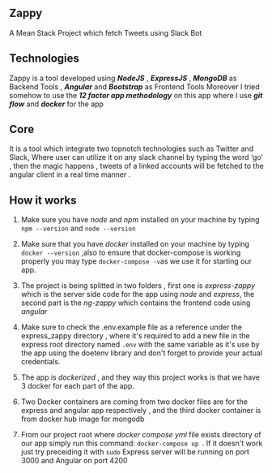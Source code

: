 ## Zappy
A Mean Stack Project which fetch Tweets using Slack Bot

## Technologies
Zappy is a tool developed using _**NodeJS**_ , _**ExpressJS**_ , _**MongoDB**_ as Backend Tools , _**Angular**_ and _**Bootstrap**_ as Frontend Tools 
Moreover I tried somehow to use the _**12 factor app methodology**_ on this app where I use _**git flow**_ and _**docker**_ for the app

## Core
It is a tool which integrate two topnotch technologies such as Twitter and Slack, Where user can utilize it on any slack channel by typing the word ‘go’ , then the magic happens , tweets of a linked accounts will be fetched to the angular client in a real time manner .


## How it works
1. Make sure you have _node_ and _npm_ installed on your machine by typing ```npm --version``` and ```node --version```
 
2. Make sure that you have _docker_ installed on your machine by typing ``` docker --version``` ,also to ensure that docker-compose is working properly you may type ```docker-compose -v```as we use it for starting our app. 

3. The project is being splitted in two folders , first one is _express-zappy_ which is the server side code for the app using _node_ and _express_, the second part is the _ng-zappy_ which contains the frontend code using _angular_

4. Make sure to check the .env.example file as a reference under the express_zappy directory , where it's required to add a new file in the express root directory named ```.env``` with the same variable as it's use by the app using the doetenv library and don't forget to provide your actual credentials. 

5. The app is _dockerized_ , and they way this project works is that we have 3 docker for each part of the app.

6. Two Docker containers are coming from two docker files are for the express and angular app respectively , and the third docker container is from docker hub image for mongodb

7. From our project root where _docker compose yml_ file exists directory of our app simply run this command: ```docker-compose up ```. If it doesn't work just try preceiding it with ```sudo``` Express server will be running on port 3000 and Angular on port 4200